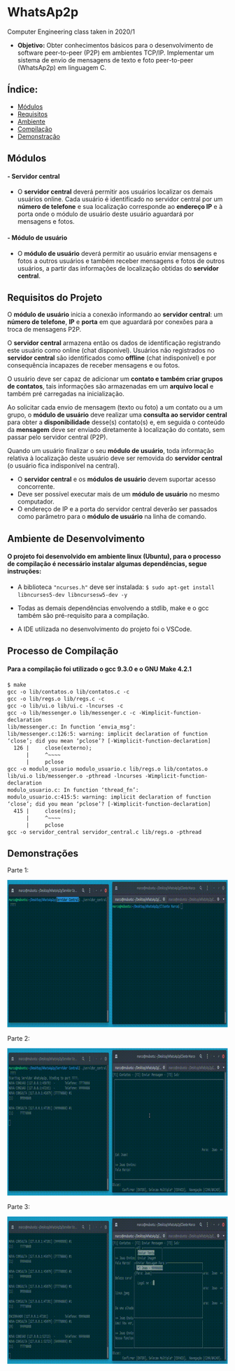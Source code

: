 
# WhatsAp2p
Computer Engineering class taken in 2020/1

* **Objetivo:** Obter conhecimentos básicos para o desenvolvimento de software peer-to-peer (P2P) em ambientes TCP/IP. Implementar um sistema de envio de mensagens de texto e foto peer-to-peer (WhatsAp2p) em linguagem C.

## Índice:
  - [Módulos](#módulos)
  - [Requisitos](#requisitos-do-projeto)
  - [Ambiente](#ambiente-de-desenvolvimento)
  - [Compilação](#processo-de-compilação)
  - [Demonstração](#demonstrações)


## Módulos
#### -  Servidor central
* O **servidor central** deverá permitir aos usuários localizar os demais usuários online. Cada usuário é identificado no servidor central por um **número de telefone** e sua localização corresponde ao **endereço IP** e à porta onde o módulo de usuário deste usuário aguardará por mensagens e fotos.
> 
#### - Módulo de usuário
* O **módulo de usuário** deverá permitir ao usuário enviar mensagens e fotos a outros usuários e também receber mensagens e fotos de outros usuários, a partir das informações de localização obtidas do **servidor central**.

## Requisitos do Projeto

O **módulo de usuário** inicia a conexão informando ao **servidor central**: um **número de telefone**, **IP** e **porta** em que aguardará por conexões para a troca de mensagens P2P.

O **servidor central** armazena então os dados de identificação registrando este usuário como online (chat disponível). Usuários não registrados no **servidor central** são identificados como **offline** (chat indisponível) e por consequência incapazes de receber mensagens e ou fotos.

O usuário deve ser capaz de adicionar um **contato e também criar grupos de contatos**, tais informações são armazenadas em um **arquivo local** e também pré carregadas na inicialização.

Ao solicitar cada envio de mensagem (texto ou foto) a um contato ou a um grupo, o **módulo de usuário** deve realizar uma **consulta ao servidor central** para obter a **disponibilidade** desse(s) contato(s) e, em seguida o conteúdo da **mensagem** deve ser enviado diretamente à localização do contato, sem passar pelo servidor central (P2P).

Quando um usuário finalizar o seu **módulo de usuário**, toda informação relativa à localização deste usuário deve ser removida do **servidor central** (o usuário fica indisponível na central). 

- O **servidor central** e os **módulos de usuário** devem suportar acesso concorrente.
- Deve ser possível executar mais de um **módulo de usuário** no mesmo computador.
- O endereço de IP e a porta do servidor central deverão ser passados como parâmetro para o **módulo de usuário** na linha de comando.

## Ambiente de Desenvolvimento

#### O projeto foi desenvolvido em ambiente linux (Ubuntu), para o processo de compilação é necessário instalar algumas dependências, segue instruções:

* A biblioteca ```"ncurses.h"``` deve ser instalada: ```$ sudo apt-get install libncurses5-dev libncursesw5-dev -y```

* Todas as demais dependências envolvendo a stdlib, make e o gcc também são pré-requisito para a compilação.

* A IDE utilizada no desenvolvimento do projeto foi o VSCode.

## Processo de Compilação

#### Para a compilação foi utilizado o gcc 9.3.0 e o GNU Make 4.2.1

```
$ make
gcc -o lib/contatos.o lib/contatos.c -c
gcc -o lib/regs.o lib/regs.c -c
gcc -o lib/ui.o lib/ui.c -lncurses -c 
gcc -o lib/messenger.o lib/messenger.c -c -Wimplicit-function-declaration
lib/messenger.c: In function ‘envia_msg’:
lib/messenger.c:126:5: warning: implicit declaration of function ‘close’; did you mean ‘pclose’? [-Wimplicit-function-declaration]
  126 |     close(externo);
      |     ^~~~~
      |     pclose
gcc -o modulo_usuario modulo_usuario.c lib/regs.o lib/contatos.o lib/ui.o lib/messenger.o -pthread -lncurses -Wimplicit-function-declaration
modulo_usuario.c: In function ‘thread_fn’:
modulo_usuario.c:415:5: warning: implicit declaration of function ‘close’; did you mean ‘pclose’? [-Wimplicit-function-declaration]
  415 |     close(ns);
      |     ^~~~~
      |     pclose
gcc -o servidor_central servidor_central.c lib/regs.o -pthread
```

##  Demonstrações

Parte 1:

![Demo obs: quality loss on conversion](part1.gif)

Parte 2:

![Demo obs: quality loss on conversion](part2.gif)

Parte 3: 

![Demo obs: quality loss on conversion](part3.gif)
